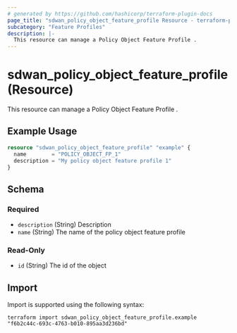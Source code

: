 ```yaml
---
# generated by https://github.com/hashicorp/terraform-plugin-docs
page_title: "sdwan_policy_object_feature_profile Resource - terraform-provider-sdwan"
subcategory: "Feature Profiles"
description: |-
  This resource can manage a Policy Object Feature Profile .
---
```


# sdwan_policy_object_feature_profile (Resource)

This resource can manage a Policy Object Feature Profile .

## Example Usage

```terraform
resource "sdwan_policy_object_feature_profile" "example" {
  name        = "POLICY_OBJECT_FP_1"
  description = "My policy object feature profile 1"
}
```

<!-- schema generated by tfplugindocs -->
## Schema

### Required

- `description` (String) Description
- `name` (String) The name of the policy object feature profile

### Read-Only

- `id` (String) The id of the object

## Import

Import is supported using the following syntax:

```shell
terraform import sdwan_policy_object_feature_profile.example "f6b2c44c-693c-4763-b010-895aa3d236bd"
```
